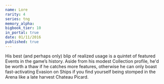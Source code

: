 ```yaml
---
name: Lore
rarity: 4
series: tng
memory_alpha:
bigbook_tier: 10
in_portal: true
date: 01/11/2016
published: true
---
```


His best (and perhaps only) blip of realized usage is a quintet of featured Events in the game’s history. Aside from his modest Collection profile, he'd be worth a thaw if he catches more features, otherwise he can only boast fast-activating Evasion on Ships if you find yourself being stomped in the Arena like a late harvest Chateau Picard.
